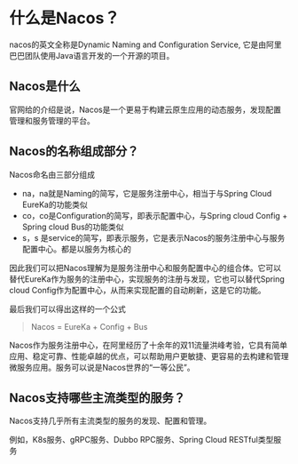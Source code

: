 # 什么是Nacos？

nacos的英文全称是Dynamic Naming and Configuration Service, 它是由阿里巴巴团队使用Java语言开发的一个开源的项目。

## **Nacos是什么**

官网给的介绍是说，Nacos是一个更易于构建云原生应用的动态服务，发现配置管理和服务管理的平台。



## **Nacos的名称组成部分？**

Nacos命名由三部分组成

-   na，na就是Naming的简写，它是服务注册中心，相当于与Spring Cloud EureKa的功能类似
-   co，co是Configuration的简写，即表示配置中心，与Spring cloud Config + Spring cloud Bus的功能类似
-   s，s 是service的简写，即表示服务，它是表示Nacos的服务注册中心与服务配置中心。都是以服务为核心的

因此我们可以把Nacos理解为是服务注册中心和服务配置中心的组合体。它可以替代EureKa作为服务的注册中心，实现服务的注册与发现，它也可以替代Spring cloud Config作为配置中心，从而来实现配置的自动刷新，这是它的功能。

最后我们可以得出这样的一个公式

>   Nacos = EureKa + Config + Bus



Nacos作为服务注册中心，在阿里经历了十余年的双11流量洪峰考验，它具有简单应用、稳定可靠、性能卓越的优点，可以帮助用户更敏捷、更容易的去构建和管理微服务应用。服务可以说是Nacos世界的“一等公民”。



## **Nacos支持哪些主流类型的服务？**

Nacos支持几乎所有主流类型的服务的发现、配置和管理。

例如，K8s服务、gRPC服务、Dubbo RPC服务、Spring Cloud RESTful类型服务
